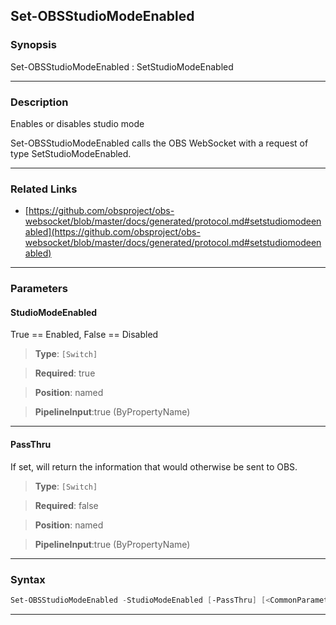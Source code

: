 Set-OBSStudioModeEnabled
------------------------
### Synopsis
Set-OBSStudioModeEnabled : SetStudioModeEnabled

---
### Description

Enables or disables studio mode


Set-OBSStudioModeEnabled calls the OBS WebSocket with a request of type SetStudioModeEnabled.

---
### Related Links
* [https://github.com/obsproject/obs-websocket/blob/master/docs/generated/protocol.md#setstudiomodeenabled](https://github.com/obsproject/obs-websocket/blob/master/docs/generated/protocol.md#setstudiomodeenabled)



---
### Parameters
#### **StudioModeEnabled**

True == Enabled, False == Disabled



> **Type**: ```[Switch]```

> **Required**: true

> **Position**: named

> **PipelineInput**:true (ByPropertyName)



---
#### **PassThru**

If set, will return the information that would otherwise be sent to OBS.



> **Type**: ```[Switch]```

> **Required**: false

> **Position**: named

> **PipelineInput**:true (ByPropertyName)



---
### Syntax
```PowerShell
Set-OBSStudioModeEnabled -StudioModeEnabled [-PassThru] [<CommonParameters>]
```
---

